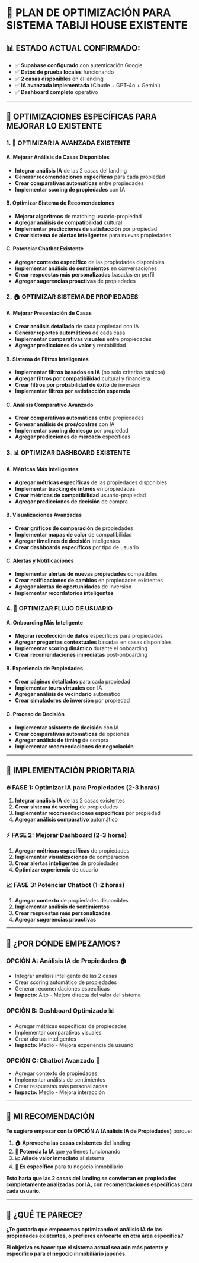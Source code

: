 # 🚀 PLAN DE OPTIMIZACIÓN PARA SISTEMA TABIJI HOUSE EXISTENTE

## 📊 **ESTADO ACTUAL CONFIRMADO:**
- ✅ **Supabase configurado** con autenticación Google
- ✅ **Datos de prueba locales** funcionando
- ✅ **2 casas disponibles** en el landing
- ✅ **IA avanzada implementada** (Claude + GPT-4o + Gemini)
- ✅ **Dashboard completo** operativo

---

## 🎯 **OPTIMIZACIONES ESPECÍFICAS PARA MEJORAR LO EXISTENTE**

### **1. 🤖 OPTIMIZAR IA AVANZADA EXISTENTE**

#### **A. Mejorar Análisis de Casas Disponibles**
- **Integrar análisis IA** de las 2 casas del landing
- **Generar recomendaciones específicas** para cada propiedad
- **Crear comparativas automáticas** entre propiedades
- **Implementar scoring de propiedades** con IA

#### **B. Optimizar Sistema de Recomendaciones**
- **Mejorar algoritmos** de matching usuario-propiedad
- **Agregar análisis de compatibilidad** cultural
- **Implementar predicciones de satisfacción** por propiedad
- **Crear sistema de alertas inteligentes** para nuevas propiedades

#### **C. Potenciar Chatbot Existente**
- **Agregar contexto específico** de las propiedades disponibles
- **Implementar análisis de sentimientos** en conversaciones
- **Crear respuestas más personalizadas** basadas en perfil
- **Agregar sugerencias proactivas** de propiedades

### **2. 🏠 OPTIMIZAR SISTEMA DE PROPIEDADES**

#### **A. Mejorar Presentación de Casas**
- **Crear análisis detallado** de cada propiedad con IA
- **Generar reportes automáticos** de cada casa
- **Implementar comparativas visuales** entre propiedades
- **Agregar predicciones de valor** y rentabilidad

#### **B. Sistema de Filtros Inteligentes**
- **Implementar filtros basados en IA** (no solo criterios básicos)
- **Agregar filtros por compatibilidad** cultural y financiera
- **Crear filtros por probabilidad de éxito** de inversión
- **Implementar filtros por satisfacción esperada**

#### **C. Análisis Comparativo Avanzado**
- **Crear comparativas automáticas** entre propiedades
- **Generar análisis de pros/contras** con IA
- **Implementar scoring de riesgo** por propiedad
- **Agregar predicciones de mercado** específicas

### **3. 📊 OPTIMIZAR DASHBOARD EXISTENTE**

#### **A. Métricas Más Inteligentes**
- **Agregar métricas específicas** de las propiedades disponibles
- **Implementar tracking de interés** en propiedades
- **Crear métricas de compatibilidad** usuario-propiedad
- **Agregar predicciones de decisión** de compra

#### **B. Visualizaciones Avanzadas**
- **Crear gráficos de comparación** de propiedades
- **Implementar mapas de calor** de compatibilidad
- **Agregar timelines de decisión** inteligentes
- **Crear dashboards específicos** por tipo de usuario

#### **C. Alertas y Notificaciones**
- **Implementar alertas de nuevas propiedades** compatibles
- **Crear notificaciones de cambios** en propiedades existentes
- **Agregar alertas de oportunidades** de inversión
- **Implementar recordatorios inteligentes**

### **4. 🎯 OPTIMIZAR FLUJO DE USUARIO**

#### **A. Onboarding Más Inteligente**
- **Mejorar recolección de datos** específicos para propiedades
- **Agregar preguntas contextuales** basadas en casas disponibles
- **Implementar scoring dinámico** durante el onboarding
- **Crear recomendaciones inmediatas** post-onboarding

#### **B. Experiencia de Propiedades**
- **Crear páginas detalladas** para cada propiedad
- **Implementar tours virtuales** con IA
- **Agregar análisis de vecindario** automático
- **Crear simuladores de inversión** por propiedad

#### **C. Proceso de Decisión**
- **Implementar asistente de decisión** con IA
- **Crear comparativas automáticas** de opciones
- **Agregar análisis de timing** de compra
- **Implementar recomendaciones de negociación**

---

## 🚀 **IMPLEMENTACIÓN PRIORITARIA**

### **🔥 FASE 1: Optimizar IA para Propiedades (2-3 horas)**
1. **Integrar análisis IA** de las 2 casas existentes
2. **Crear sistema de scoring** de propiedades
3. **Implementar recomendaciones específicas** por propiedad
4. **Agregar análisis comparativo** automático

### **⚡ FASE 2: Mejorar Dashboard (2-3 horas)**
1. **Agregar métricas específicas** de propiedades
2. **Implementar visualizaciones** de comparación
3. **Crear alertas inteligentes** de propiedades
4. **Optimizar experiencia** de usuario

### **📈 FASE 3: Potenciar Chatbot (1-2 horas)**
1. **Agregar contexto** de propiedades disponibles
2. **Implementar análisis de sentimientos**
3. **Crear respuestas más personalizadas**
4. **Agregar sugerencias proactivas**

---

## 🎯 **¿POR DÓNDE EMPEZAMOS?**

### **OPCIÓN A: Análisis IA de Propiedades** 🏠
- Integrar análisis inteligente de las 2 casas
- Crear scoring automático de propiedades
- Generar recomendaciones específicas
- **Impacto:** Alto - Mejora directa del valor del sistema

### **OPCIÓN B: Dashboard Optimizado** 📊
- Agregar métricas específicas de propiedades
- Implementar comparativas visuales
- Crear alertas inteligentes
- **Impacto:** Medio - Mejora experiencia de usuario

### **OPCIÓN C: Chatbot Avanzado** 🤖
- Agregar contexto de propiedades
- Implementar análisis de sentimientos
- Crear respuestas más personalizadas
- **Impacto:** Medio - Mejora interacción

---

## 🎉 **MI RECOMENDACIÓN**

**Te sugiero empezar con la OPCIÓN A (Análisis IA de Propiedades)** porque:

1. **🏠 Aprovecha las casas existentes** del landing
2. **🤖 Potencia la IA** que ya tienes funcionando
3. **📈 Añade valor inmediato** al sistema
4. **🎯 Es específico** para tu negocio inmobiliario

**Esto haría que las 2 casas del landing se conviertan en propiedades completamente analizadas por IA, con recomendaciones específicas para cada usuario.**

---

## 🤔 **¿QUÉ TE PARECE?**

**¿Te gustaría que empecemos optimizando el análisis IA de las propiedades existentes, o prefieres enfocarte en otra área específica?**

**El objetivo es hacer que el sistema actual sea aún más potente y específico para el negocio inmobiliario japonés.**

